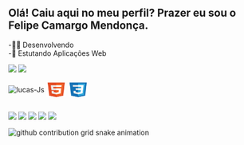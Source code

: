 
## Olá! Caiu aqui no meu perfil? Prazer eu sou o Felipe Camargo Mendonça.

-👨‍💻 Desenvolvendo<br>
-📘 Estutando Aplicações Web
 

<div>
 <a hrenf="https://github.com/fcmexe">
 <img height="180em" src="https://github-readme-stats.vercel.app/api/top-langs/?username=fcmexe&theme=tokyonight&show_icons=true&hide_border=true&layout=compact"/>
 <img height="180em" src="https://github-readme-stats.vercel.app/api?username=fcmexe&theme=tokyonight&show_icons=true&hide_border=true&count_private=true"/>
</div>
   
<div style="display: inline_block"><br>
  <img align="center" alt="lucas-Js" height="30" width="40" src="https://cdn.jsdelivr.net/gh/devicons/devicon@latest/icons/cplusplus/cplusplus-original.svg" />
  <img align="center" alt="lucas-HTML" height="30" width="40" src="https://raw.githubusercontent.com/devicons/devicon/master/icons/html5/html5-original.svg">
  <img align="center" alt="lucas-CSS" height="30" width="40" src="https://raw.githubusercontent.com/devicons/devicon/master/icons/css3/css3-original.svg">
</div>

##

<div>

 <a href="https://www.youtube.com/#" target="_blank"><img src="https://img.shields.io/badge/YouTube-FF0000?style=for-the-badge&logo=youtube&logoColor=white" target="_blank"></a>
  <a href="https://instagram.com/#" target="_blank"><img src="https://img.shields.io/badge/-Instagram-%23E4405F?style=for-the-badge&logo=instagram&logoColor=white" target="_blank"></a>
 <a href="http://discordapp.com/users/1105965198549995611" target="_blank"><img src="https://img.shields.io/badge/Discord-7289DA?style=for-the-badge&logo=discord&logoColor=white" target="_blank"></a> 
  <a href = "semcamargo@gmail.com"><img src="https://img.shields.io/badge/-Gmail-%23333?style=for-the-badge&logo=gmail&logoColor=white" target="_blank"></a>
  <a href="https://www.linkedin.com/in/felipe-camargo-mendonça-1644a3248" target="_blank"><img src="https://img.shields.io/badge/-LinkedIn-%230077B5?style=for-the-badge&logo=linkedin&logoColor=white" target="_blank"></a> 
  
</div>

<picture>
  <source media="(prefers-color-scheme: dark)" srcset="https://raw.githubusercontent.com//fcmexe//fcmexe/output/github-contribution-grid-snake-dark.svg">
  <source media="(prefers-color-scheme: light)" srcset="https://raw.githubusercontent.com//fcmexe//fcmexe/output/github-contribution-grid-snake.svg">
  <img alt="github contribution grid snake animation" src="https://raw.githubusercontent.com/fcmexe//fcmexe/output/github-contribution-grid-snake.svg">
</picture>
